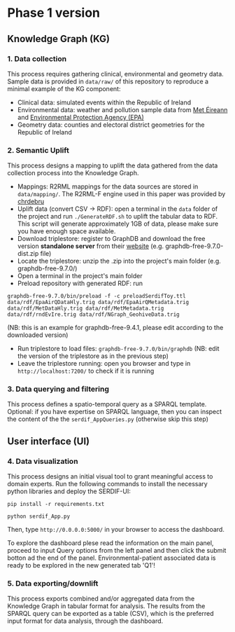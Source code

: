 # Phase 1 version

## Knowledge Graph (KG)

### 1. Data collection

This process requires gathering clinical, environmental and geometry data. Sample data is provided in `data/raw/` of this repository to reproduce a minimal example of the KG component:

* Clinical data: simulated events within the Republic of Ireland
* Environmental data: weather and pollution sample data from [Met Éireann](https://www.met.ie//climate/available-data/historical-data) and [Environmental Protection Agency (EPA)](http://www.epa.ie/)
* Geometry data: counties and electoral district geometries for the Republic of Ireland

### 2. Semantic Uplift

This process designs a mapping to uplift the data gathered from the data collection process into the Knowledge Graph.

* Mappings: R2RML mappings for the data sources are stored in `data/mapping/`. The R2RML-F engine used in this paper was provided by [chrdebru](https://github.com/chrdebru/r2rml)
* Uplift data (convert CSV -> RDF): open a terminal in the `data` folder of the project and run `./GenerateRDF.sh` to uplift the tabular data to RDF. This script will generate approximately 1GB of data, please make sure you have enough space available.
* Download triplestore: register to GraphDB and download the free version **standalone server** from their [website](https://www.ontotext.com/products/graphdb/graphdb-free/) (e.g. graphdb-free-9.7.0-dist.zip file)
* Locate the triplestore: unzip the .zip into the project's main folder (e.g. graphdb-free-9.7.0/)
* Open a terminal in the project's main folder
* Preload repository with generated RDF: run

`graphdb-free-9.7.0/bin/preload -f -c preloadSerdifToy.ttl data/rdf/EpaAirQDataHly.trig data/rdf/EpaAirQMetadata.trig data/rdf/MetDataHly.trig data/rdf/MetMetadata.trig data/rdf/rndEvIre.trig data/rdf/NGraph_GeohiveData.trig`

(NB: this is an example for graphdb-free-9.4.1, please edit according to the downloaded version)
* Run triplestore to load files: `graphdb-free-9.7.0/bin/graphdb` (NB: edit the version of the triplestore as in the previous step)
* Leave the triplestore running: open you browser and type in `http://localhost:7200/` to check if it is running

### 3. Data querying and filtering

This process defines a spatio-temporal query as a SPARQL template.
Optional: if you have expertise on SPARQL language, then you can inspect the content of the the `serdif_AppQueries.py` (otherwise skip this step)

## User interface (UI)

### 4. Data visualization
This process designs an initial visual tool to grant meaningful access to domain experts.
Run the following commands to install the necessary python libraries and deploy the SERDIF-UI:

`pip install -r requirements.txt`

`python serdif_App.py`

Then, type `http://0.0.0.0:5000/` in your browser to access the dashboard.

To explore the dashboard plese read the information on the main panel, proceed to input Query options from the left panel and then click the submit botton ad the end of the panel. Environmental-patient associated data is ready to be explored in the new generated tab 'Q1'!

### 5. Data exporting/downlift

This process exports combined and/or aggregated data from the Knowledge Graph in tabular format for analysis. The results from the SPARQL query can be exported as a table (CSV), which is the preferred input format for data analysis, through the dashboard.
